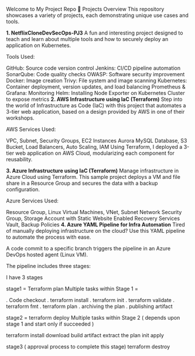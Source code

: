 Welcome to My Project Repo 🚀
Projects Overview
This repository showcases a variety of projects, each demonstrating unique use cases and tools. 

**1. NetflixCloneDevSecOps-PJ3** 
A fun and interesting project designed to teach and learn about multiple tools and how to securely deploy an application on Kubernetes.

Tools Used:

GitHub: Source code version control
Jenkins: CI/CD pipeline automation
SonarQube: Code quality checks
OWASP: Software security improvement
Docker: Image creation
Trivy: File system and image scanning
Kubernetes: Container deployment, version updates, and load balancing
Prometheus & Grafana: Monitoring
Helm: Installing Node Exporter on Kubernetes Cluster to expose metrics
**2. AWS Infrastructure using IaC (Terraform)**
Step into the world of Infrastructure as Code (IaC) with this project that automates a 3-tier web application, based on a design provided by AWS in one of their workshops.

AWS Services Used:

VPC, Subnet, Security Groups, EC2 Instances
Aurora MySQL Database, S3 Bucket, Load Balancers, Auto Scaling, IAM
Using Terraform, I deployed a 3-tier web application on AWS Cloud, modularizing each component for reusability.



**3. Azure Infrastructure using IaC (Terraform)**
Manage infrastructure in Azure Cloud using Terraform. This sample project deploys a VM and file share in a Resource Group and secures the data with a backup configuration.

Azure Services Used:

Resource Group, Linux Virtual Machines, VNet, Subnet
Network Security Group, Storage Account with Static Website Enabled
Recovery Services Vault, Backup Policies
**4. Azure YAML Pipeline for Infra Automation**
Tired of manually deploying infrastructure on the cloud? Use this YAML pipeline to automate the process with ease.

A code commit to a specific branch triggers the pipeline in an Azure DevOps hosted agent (Linux VM). 

The pipeline includes three stages:

I have 3 stages

stage1 = Terraform plan
Multiple tasks within Stage 1 =

. Code checkout
. terraform install
. terraform init
. terraform validate
. terraform fmt
. terraform plan
. archiving the plan
. publishing artifact

stage2 = terraform deploy
Multiple tasks within Stage 2  ( depends upon stage 1 and start only if succeeded )

terraform install
download build artifact
extract the plan
init
apply 


stage3  ( approval process to complete this stage) 
terraform destroy
